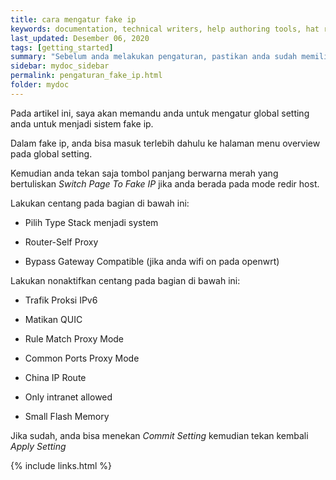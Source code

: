 ```yaml
---
title: cara mengatur fake ip
keywords: documentation, technical writers, help authoring tools, hat replacements
last_updated: Desember 06, 2020
tags: [getting_started]
summary: "Sebelum anda melakukan pengaturan, pastikan anda sudah memiliki sebuah konfigurasi."
sidebar: mydoc_sidebar
permalink: pengaturan_fake_ip.html
folder: mydoc
---
```


Pada artikel ini, saya akan memandu anda untuk mengatur global setting anda untuk menjadi sistem fake ip.

Dalam fake ip, anda bisa masuk terlebih dahulu ke halaman menu overview pada global setting.

Kemudian anda tekan saja tombol panjang berwarna merah yang bertuliskan *Switch Page To Fake IP* jika anda berada pada mode redir host.

Lakukan centang pada bagian di bawah ini:

- Pilih Type Stack menjadi system

- Router-Self Proxy

- Bypass Gateway Compatible (jika anda wifi on pada openwrt)

Lakukan nonaktifkan centang pada bagian di bawah ini:

- Trafik Proksi IPv6

- Matikan QUIC

- Rule Match Proxy Mode

- Common Ports Proxy Mode

- China IP Route

- Only intranet allowed

- Small Flash Memory

Jika sudah, anda bisa menekan *Commit Setting* kemudian tekan kembali *Apply Setting*

{% include links.html %}

